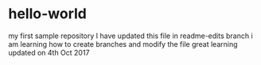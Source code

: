 # hello-world
my first sample repository
I have updated this file in readme-edits branch
i am learning how to create branches and modify the file
great learning
updated on 4th Oct 2017
